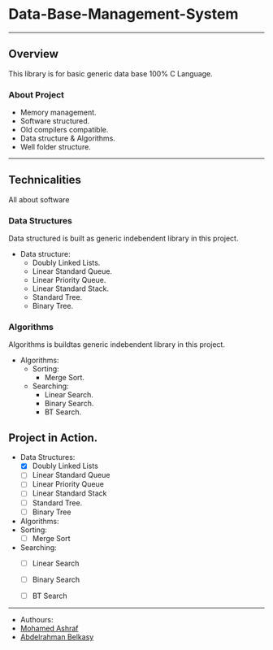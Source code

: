 # Data-Base-Management-System
___

## Overview 
This library is for basic generic data base 100% C Language.

### About Project
  * Memory management.
  * Software structured.
  * Old compilers compatible.
  * Data structure & Algorithms.
  * Well folder structure.

___

## Technicalities 
All about software

### Data Structures
Data structured is built as generic indebendent library in this project.

* Data structure:
  * Doubly Linked Lists.   
  * Linear Standard Queue.
  * Linear Priority Queue.
  * Linear Standard Stack.
  * Standard Tree. 
  * Binary Tree.

### Algorithms
Algorithms is buildtas generic indebendent library in this project.

* Algorithms:
    * Sorting:
        * Merge Sort.
    * Searching:
        * Linear Search.
        * Binary Search.  
        * BT Search.
 
## Project in Action.

* Data Structures:
   - [x] Doubly Linked Lists
   - [ ] Linear Standard Queue
   - [ ] Linear Priority Queue
   - [ ] Linear Standard Stack
   - [ ] Standard Tree.
   - [ ] Binary Tree

* Algorithms:
 * Sorting:
    - [ ] Merge Sort
 * Searching:
    - [ ] Linear Search
    - [ ] Binary Search
    - [ ] BT Search
 
 
___

* Authours:
 * [Mohamed Ashraf](https://www.linkedin.com/in/mohamed-ashraf-wx/)
 * [Abdelrahman Belkasy](https://www.linkedin.com/in/abdelrahman-belkasy-686a021b6/)

